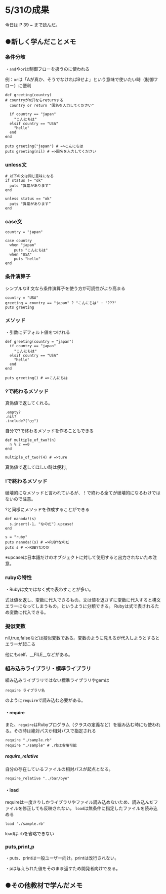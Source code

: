 # 5/31の成果
今日は P 39 ~  まで読んだ。


## ●新しく学んだことメモ

### 条件分岐
・`and`や`or`は制御フローを扱うのに使われる

例：`or`は「Aが真か、そうでなければBせよ」という意味で使いたい時（制御フロー）に便利
```
def greeting(country)
# countryがnilならreturnする
  country or return "国名を入力してください"

  if country == "japan"
    "こんにちは"
  elsif country == "USA"
    "hello"
  end
end

puts greeting("japan") # =>こんにちは
puts greeting(nil) # =>国名を入力してください
```
### unless文
```
# 以下の文は同じ意味になる
if status != "ok"
  puts "異常があります”
end

unless status == "ok"
  puts "異常があります”
end
```

### case文
```
country = "japan"

case country
  when "japan"
    puts "こんにちは"
  when "USA"
    puts "hello"
end
```

### 条件演算子
シンプルなif 文なら条件演算子を使う方が可読性がより高まる
```
country = "USA"
greeting = country == "japan" ? "こんにちは" : "???"
puts greeting

```
### メソッド
・引数にデフォルト値をつけれる
```
def greeting(country = "japan")
  if country == "japan"
    "こんにちは"
  elsif country == "USA"
    "hello"
  end
end

puts greeting() # =>こんにちは
```
### ?で終わるメソッド
真偽値で返してくれる。
```
.empty?
.nil?
.include?("○○")
```
自分で?で終わるメソッドを作ることもできる
```
def multiple_of_two?(n)
  n % 2 ==0
end

multiple_of_two?(4) # =>ture
```
真偽値で返してほしい時は便利。
### !で終わるメソッド
破壊的になメソッドと言われているが、！で終わる全てが破壊的になるわけではないので注意。

?と同様にメソッドを作成することができる
```
def nanoda!(s)
  s.insert(-1, "なのだ").upcase!
end

s = "ruby"
puts nanoda!(s) # =>RUBYなのだ
puts s # =>RUBYなのだ

```
※upcaseは日本語だけのオブジェクトに対して使用すると出力されないため注意。

### rubyの特性
・Rubyは文ではなく式で表わすことが多い。

式は値を返し、変数に代入できるもの。文は値を返さずに変数に代入すると構文エラーになってしまうもの。というように分類できる。
Rubyは式で表されるため変数に代入できる。

### 擬似変数
nil,true,falseなどは擬似変数である。変数のように見えるが代入しようとするとエラーが起こる

他にもself、__FILE__などがある。

### 組み込みライブラリ・標準ライブラリ
組み込みライブラリではない標準ライブラリやgemは
```
require ライブラリ名
```
のように`require`で読み込む必要がある。
#### ・require
また、`require`はRubyプログラム（クラスの定義など）を組み込む時にも使われる。その時は絶対パスか相対パスで指定される
```
require "./sample.rb"
require "./sample" # .rbは省略可能
```
##### require_relative
自分の存在しているファイルの相対パスが起点となる。
```
require_relative "../bar/bye"
```
#### ・load
requireは一度きりしかライブラリやファイル読み込めないため、読み込んだファイルを修正しても反映されない。
`load`は無条件に指定したファイルを読み込める
```
load './sample.rb'
```
loadは.rbを省略できない

### puts,print,p
・puts、printは一般ユーザー向け。printは改行されない。

・pは与えられた値をそのまま返すため開発者向けである。

## ●その他教材で学んだメモ 
